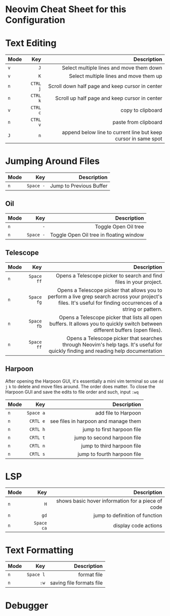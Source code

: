 # Neovim Cheat Sheet for this Configuration

# Text Editing

| Mode |      Key |                                                    Description |
| ---- | -------: | -------------------------------------------------------------: |
| `v`  |      `J` |                       Select multiple lines and move them down |
| `v`  |      `K` |                         Select multiple lines and move them up |
| `n`  | `CTRL j` |                Scroll down half page and keep cursor in center |
| `n`  | `CTRL k` |                  Scroll up half page and keep cursor in center |
| `v`  | `CTRL c` |                                              copy to clipboard |
| `n`  | `CTRL v` |                                           paste from clipboard |
| `J`  |      `n` | append below line to current line but keep cursor in same spot |

# Jumping Around Files

| Mode |       Key |             Description |
| ---- | --------: | ----------------------: |
| `n`  | `Space -` | Jump to Previous Buffer |

## Oil

| Mode |       Key |                             Description |
| ---- | --------: | --------------------------------------: |
| `n`  |       `-` |                    Toggle Open Oil tree |
| `n`  | `Space -` | Toggle Open Oil tree in floating window |

## Telescope

| Mode |        Key |                                                                                                                                                     Description |
| ---- | ---------: | --------------------------------------------------------------------------------------------------------------------------------------------------------------: |
| `n`  | `Space ff` |                                                                                              Opens a Telescope picker to search and find files in your project. |
| `n`  | `Space fg` | Opens a Telescope picker that allows you to perform a live grep search across your project's files. It's useful for finding occurrences of a string or pattern. |
| `n`  | `Space fb` |                                   Opens a Telescope picker that lists all open buffers. It allows you to quickly switch between different buffers (open files). |
| `n`  | `Space ff` |                               Opens a Telescope picker that searches through Neovim's help tags. It's useful for quickly finding and reading help documentation |

## Harpoon

After opening the Harpoon GUI, it's essentially a mini vim terminal so use `dd` `j` `k` to delete and
move files around. The order does matter. To close the Harpoon GUI and save the edits to file order
and such, input `:wq`

| Mode |       Key |                          Description |
| ---- | --------: | -----------------------------------: |
| `n`  | `Space a` |                  add file to Harpoon |
| `n`  |  `CRTL e` | see files in harpoon and manage them |
| `n`  |  `CRTL h` |           jump to first harpoon file |
| `n`  |  `CRTL t` |          jump to second harpoon file |
| `n`  |  `CRTL n` |           jump to third harpoon file |
| `n`  |  `CRTL s` |          jump to fourth harpoon file |

# LSP

| Mode |        Key |                                       Description |
| ---- | ---------: | ------------------------------------------------: |
| `n`  |        `H` | shows basic hover information for a piece of code |
| `n`  |       `gd` |                    jump to definition of function |
| `n`  | `Space ca` |                              display code actions |

# Text Formatting

| Mode |       Key |              Description |
| ---- | --------: | -----------------------: |
| `n`  | `Space l` |              format file |
| `n`  |      `:w` | saving file formats file |

# Debugger
